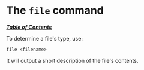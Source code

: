 # The `file` command

[***Table of Contents***](/README.md)

To determine a file's type, use:

```
file <filename>
```

It will output a short description of the file's contents.

